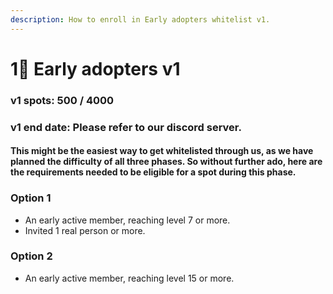 ```yaml
---
description: How to enroll in Early adopters whitelist v1.
---
```


# 1⃣ Early adopters v1

### v1 spots: 500 / 4000

### v1 end date: Please refer to our discord server.



#### This might be the **easiest** way to get whitelisted through us, as we have planned the difficulty of all three phases. So without further ado, here are the requirements needed to be eligible for a spot during this phase.

### Option 1

* An early active member, reaching level 7 or more.
* Invited 1 real person or more.

### Option 2

* An early active member, reaching level 15 or more.
